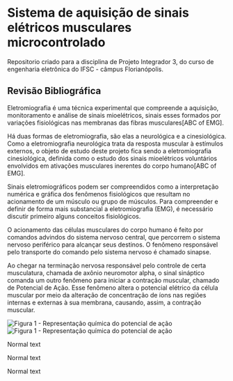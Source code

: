 <h1> Sistema de aquisição de sinais elétricos musculares microcontrolado </h1>

<p>Repositorio criado para a disciplina de Projeto Integrador 3, do curso de engenharia eletrônica do IFSC - câmpus Florianópolis. <br/>
</p>

<h2> Revisão Bibliográfica </h2>

<p>Eletromiografia é uma técnica experimental que compreende a aquisição, monitoramento e análise de sinais mioelétricos, sinais esses formados por variações fisiológicas nas membranas das fibras musculares[ABC of EMG].</p>

<p>Há duas formas de eletromiografia, são elas a neurológica e a cinesiológica. Como a eletromiografia neurológica trata da resposta muscular à estímulos externos, o objeto de estudo deste projeto fica sendo a eletromiografia cinesiológica, definida como o estudo dos sinais mioelétricos voluntários envolvidos em ativações musculares inerentes do corpo humano[ABC of EMG].</p>

<p>Sinais eletromiográficos podem ser compreendidos como a interpretação numérica e gráfica dos fenômenos fisiológicos que resultam no acionamento de um músculo ou grupo de músculos. Para compreender e definir de forma mais substancial a eletromiografia (EMG), é necessário discutir primeiro alguns conceitos fisiológicos.</p>

<p>O acionamento das células musculares do corpo humano é feito por comandos advindos do sistema nervoso central, que percorrem o sistema nervoso periférico para alcançar seus destinos. O fenômeno responsável pelo transporte do comando pelo sistema nervoso é chamado sinapse. </p>

<p>Ao chegar na terminação nervosa responsável pelo controle de certa musculatura, chamada de axônio neuromotor alpha, o sinal sináptico comanda um outro fenômeno para iniciar a contração muscular, chamado de Potencial de Ação. Esse fenômeno altera o potencial elétrico da célula muscular por meio da alteração de concentração de íons nas regiões internas e externas à sua membrana, causando, assim, a contração muscular.</p>

![Figura 1 - Representação química do potencial de ação](/Projeto-Integrador-3-2018-1/images/capturar5.jpg "Potencial de Ação")
<img src="/Projeto-Integrador-3-2018-1/images/capturar5.jpg" alt="Figura 1 - Representação química do potencial de ação" title="Potencial de Ação"/>

<p>Normal text</p>
<p>Normal text</p>
<p>Normal text</p>
